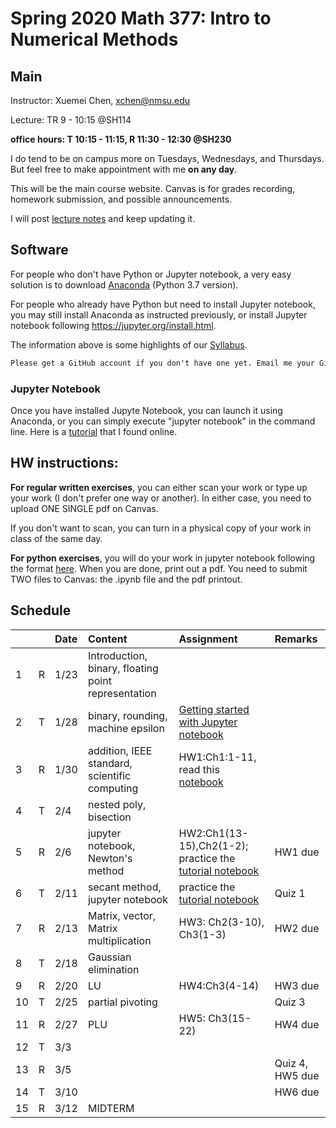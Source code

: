 # Spring 2020 Math 377: Intro to Numerical Methods
## Main
Instructor: Xuemei Chen, xchen@nmsu.edu

Lecture: TR 9 - 10:15 @SH114

**office hours: T 10:15 - 11:15, R 11:30 - 12:30 @SH230**

I do tend to be on campus more on Tuesdays, Wednesdays, and Thursdays. But feel free to make appointment with me **on any day**. 

This will be the main course website. Canvas is for grades recording, homework submission, and possible announcements.

I will post [lecture notes](NumericalMethods20.pdf) and keep updating it.

## Software
For people who don't have Python or Jupyter notebook, a very easy solution is to download [Anaconda](https://www.anaconda.com/distribution/) (Python 3.7 version). 

For people who already have Python but need to install Jupyter notebook, you may still install Anaconda as instructed previously, or install Jupyter notebook following https://jupyter.org/install.html.

The information above is some highlights of our [Syllabus](2020SprMath377_syllabus.pdf).

```diff
Please get a GitHub account if you don't have one yet. Email me your GitHub username.
```

### Jupyter Notebook
Once you have installed Jupyte Notebook, you can launch it using Anaconda, or you can simply execute "jupyter notebook" in the command line. Here is a [tutorial](https://towardsdatascience.com/a-beginners-tutorial-to-jupyter-notebooks-1b2f8705888a) that I found online. 

## HW instructions:

**For regular written exercises**, you can either scan your work or type up your work (I don't prefer one way or another). In either case, you need to upload ONE SINGLE pdf on Canvas. 

If you don't want to scan, you can turn in a physical copy of your work in class of the same day.

**For python exercises**, you will do your work in jupyter notebook following the format [here](https://nbviewer.jupyter.org/github/Numerical-Analysis/Spr2020Math377/blob/master/nbs/HW2-CHEN.ipynb). When you are done, print out a pdf. You need to submit TWO files to Canvas: the .ipynb file and the pdf printout.

## Schedule 

||  |Date|Content|Assignment|Remarks|
|:---|:---|:---| :---  | :---  | :---  |
|1|R|1/23|Introduction, binary, floating point representation||||
|2|T|1/28|binary, rounding, machine epsilon|[Getting started with Jupyter notebook](https://towardsdatascience.com/a-beginners-tutorial-to-jupyter-notebooks-1b2f8705888a)||
|3|R|1/30|addition, IEEE standard, scientific computing|HW1:Ch1:1-11, read this [notebook](https://nbviewer.jupyter.org/github/Numerical-Analysis/Spr2020Math377/blob/master/nbs/Tutorial.ipynb)||
|4|T|2/4|nested poly, bisection|||
|5|R|2/6|jupyter notebook, Newton's method|HW2:Ch1(13-15),Ch2(1-2); practice the [tutorial notebook](https://github.com/Numerical-Analysis/Spr2020Math377/blob/master/nbs/Tutorial.ipynb)|HW1 due|
|6|T|2/11|secant method, jupyter notebook|practice the [tutorial notebook](https://github.com/Numerical-Analysis/Spr2020Math377/blob/master/nbs/Tutorial.ipynb)|Quiz 1|
|7|R|2/13|Matrix, vector, Matrix multiplication|HW3: Ch2(3-10), Ch3(1-3)|HW2 due|
|8|T|2/18|Gaussian elimination|||
|9|R|2/20|LU|HW4:Ch3(4-14)|HW3 due|
|10|T|2/25|partial pivoting||Quiz 3|
|11|R|2/27|PLU|HW5: Ch3(15-22)|HW4 due|
|12|T|3/3||||
|13|R|3/5|||Quiz 4, HW5 due|
|14|T|3/10|||HW6 due|
|15|R|3/12|MIDTERM|||



